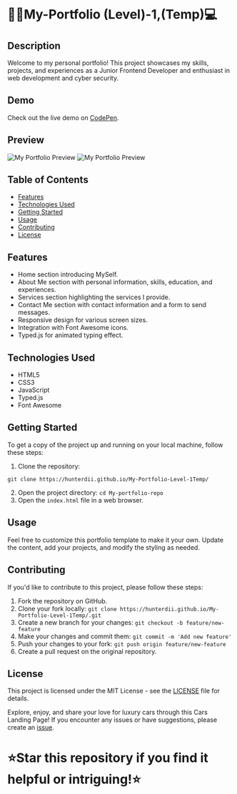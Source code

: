 # 👨‍💻My-Portfolio (Level)-1,(Temp)💻

## Description

Welcome to my personal portfolio! This project showcases my skills, projects, and experiences as a Junior Frontend Developer and enthusiast in web development and cyber security.

## Demo

Check out the live demo on [CodePen](https://codepen.io/Hunterdii/pen/eYXydKr).

## Preview

![My Portfolio Preview](https://github.com/Hunterdii/My-Portfolio/assets/124852522/4bca18d6-1386-4209-b5a6-d77666c80681)
![My Portfolio Preview](https://github.com/Hunterdii/My-Portfolio/assets/124852522/b12bdc8b-deb8-4435-9428-925352c19a42)


## Table of Contents

- [Features](#features)
- [Technologies Used](#technologies-used)
- [Getting Started](#getting-started)
- [Usage](#usage)
- [Contributing](#contributing)
- [License](#license)

## Features

- Home section introducing MySelf.
- About Me section with personal information, skills, education, and experiences.
- Services section highlighting the services I provide.
- Contact Me section with contact information and a form to send messages.
- Responsive design for various screen sizes.
- Integration with Font Awesome icons.
- Typed.js for animated typing effect.

## Technologies Used

- HTML5
- CSS3
- JavaScript
- Typed.js
- Font Awesome

## Getting Started

To get a copy of the project up and running on your local machine, follow these steps:

1. Clone the repository:
 ```
git clone https://hunterdii.github.io/My-Portfolio-Level-1Temp/
```

2. Open the project directory: `cd My-portfolio-repo`
3. Open the `index.html` file in a web browser.

## Usage

Feel free to customize this portfolio template to make it your own. Update the content, add your projects, and modify the styling as needed.

## Contributing

If you'd like to contribute to this project, please follow these steps:

1. Fork the repository on GitHub.
2. Clone your fork locally: `git clone https://hunterdii.github.io/My-Portfolio-Level-1Temp/.git`
3. Create a new branch for your changes: `git checkout -b feature/new-feature`
4. Make your changes and commit them: `git commit -m 'Add new feature'`
5. Push your changes to your fork: `git push origin feature/new-feature`
6. Create a pull request on the original repository.

## License

This project is licensed under the MIT License - see the [LICENSE](LICENSE) file for details.

Explore, enjoy, and share your love for luxury cars through this Cars Landing Page! If you encounter any issues or have suggestions, please create an [issue](https://github.com/your-username/Hunterdii/issues). 

# ⭐Star this repository if you find it helpful or intriguing!⭐
